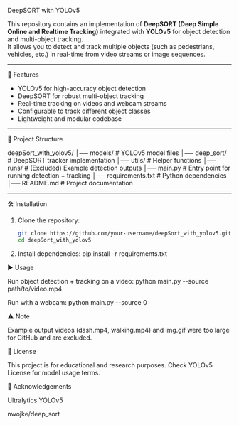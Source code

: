 DeepSORT with YOLOv5

This repository contains an implementation of **DeepSORT (Deep Simple Online and Realtime Tracking)** integrated with **YOLOv5** for object detection and multi-object tracking.  
It allows you to detect and track multiple objects (such as pedestrians, vehicles, etc.) in real-time from video streams or image sequences.

---

🚀 Features
- YOLOv5 for high-accuracy object detection  
- DeepSORT for robust multi-object tracking  
- Real-time tracking on videos and webcam streams  
- Configurable to track different object classes  
- Lightweight and modular codebase

---

📂 Project Structure

deepSort_with_yolov5/
│── models/ # YOLOv5 model files
│── deep_sort/ # DeepSORT tracker implementation
│── utils/ # Helper functions
│── runs/ # (Excluded) Example detection outputs
│── main.py # Entry point for running detection + tracking
│── requirements.txt # Python dependencies
│── README.md # Project documentation


---

🛠️ Installation

1. Clone the repository:
   ```bash
   git clone https://github.com/your-username/deepSort_with_yolov5.git
   cd deepSort_with_yolov5

2. Install dependencies:
pip install -r requirements.txt

▶️ Usage

Run object detection + tracking on a video:
python main.py --source path/to/video.mp4

Run with a webcam:
python main.py --source 0

⚠️ Note

Example output videos (dash.mp4, walking.mp4) and img.gif were too large for GitHub and are excluded.

📜 License

This project is for educational and research purposes.
Check YOLOv5 License for model usage terms.

🙌 Acknowledgements

Ultralytics YOLOv5

nwojke/deep_sort




